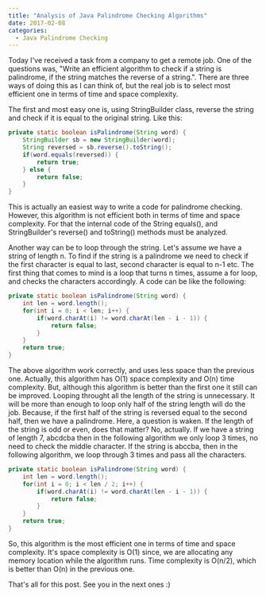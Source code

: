 ```yaml
---
title: "Analysis of Java Palindrome Checking Algorithms"
date: 2017-02-08
categories: 
  - Java Palindrome Checking
---
```


Today I've received a task from a company to get a remote job. One of the questions was, "Write an efficient algorithm to check if
a string is palindrome, if the string matches the reverse of a string.". There are three ways of doing this as I can think of, but
the real job is to select most efficient one in terms of time and space complexity. 

The first and most easy one is, using StringBuilder class, reverse the string and check if it is equal to the original string.
Like this:

```java
private static boolean isPalindrome(String word) {
	StringBuilder sb = new StringBuilder(word);
	String reversed = sb.reverse().toString();
	if(word.equals(reversed)) {
		return true;
	} else {
		return false;
	}    
}
```

This is actually an easiest way to write a code for palindrome checking. However, this algorithm is not efficient both in terms
of time and space complexity. For that the internal code of the String equals(), and StringBuilder's reverse() and toString()
methods must be analyzed. 

Another way can be to loop through the string. Let's assume we have a string of length n. To find if the string is a palindrome
we need to check if the first character is equal to last, second character is equal to n-1 etc. The first thing that comes to 
mind is a loop that turns n times, assume a for loop, and checks the characters accordingly. A code can be like the following:

```java
private static boolean isPalindrome(String word) {
	int len = word.length();	
	for(int i = 0; i < len; i++) {
		if(word.charAt(i) != word.charAt(len - i - 1)) {
			return false;
		}
	}
	return true;
}
```

The above algorithm work correctly, and uses less space than the previous one. Actually, this algorithm has O(1) space 
complexity and O(n) time complexity. But, although this algorithm is better than the first one it still can be improved. 
Looping throught all the length of the string is unnecessary. It will be more than enough to loop only half of the string
length will do the job. Because, if the first half of the string is reversed equal to the second half, then we have a 
palindrome. Here, a question is waken. If the length of the string is odd or even, does that matter? No, actually. 
If we have a string of length 7, abcdcba then in the following algorithm we only loop 3 times, no need to check the middle
character. If the string is abccba, then in the following algorithm, we loop through 3 times and pass all the characters.

```java
private static boolean isPalindrome(String word) {
	int len = word.length();	
	for(int i = 0; i < len / 2; i++) {
		if(word.charAt(i) != word.charAt(len - i - 1)) {
			return false;
		}
	}
	return true;
}
```

So, this algorithm is the most efficient one in terms of time and space complexity. It's space complexity is O(1) since, 
we are allocating any memory location while the algorithm runs. Time complexity is O(n/2), which is better than O(n) in the 
previous one. 

That's all for this post. See you in the next ones :)
